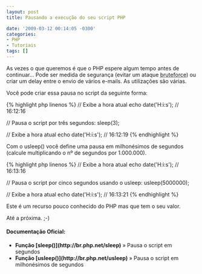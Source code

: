 ```yaml
---
layout: post
title: Pausando a execução do seu script PHP

date: '2009-03-12 00:14:05 -0300'
categories:
- PHP
- Tutoriais
tags: []
---
```

As vezes o que queremos é que o PHP espere algum tempo antes de continuar... Pode ser medida de segurança (evitar um ataque <abbr title="Em ciência da computação, força bruta (ou busca exaustiva) é uma algoritmo trivial mas de uso muito geral que consiste em enumerar todos os possíveis candidatos de uma solução e verificar se cada um satisfaz o problema.">bruteforce</abbr>) ou criar um delay entre o envio de vários e-mails. As utilizações são várias.

Você pode criar essa pausa no script da seguinte forma:

{% highlight php linenos %}
// Exibe a hora atual
echo date('H:i:s'); // 16:12:16

// Pausa o script por três segundos:
sleep(3);

// Exibe a hora atual
echo date('H:i:s'); // 16:12:19
{% endhighlight %}

Com o usleep() você define uma pausa em milhonésimos de segundos (calcule multiplicando o nº de segundos por 1.000.000).


{% highlight php linenos %}
// Exibe a hora atual
echo date('H:i:s'); // 16:13:16

// Pausa o script por cinco segundos usando o usleep:
usleep(5000000);

// Exibe a hora atual
echo date('H:i:s'); // 16:13:21
{% endhighlight %}

Este é um recurso pouco conhecido do PHP mas que tem o seu valor.

Até a próxima. ;-)

<h4>Documentação Oficial:</h4>
<ul>
<li><strong>Função [sleep()](http://br.php.net/sleep)</strong> » Pausa o script em segundos</li>
<li><strong>Função [usleep()](http://br.php.net/usleep)</strong> » Pausa o script em milhonésimos de segundos</li>
</ul>
